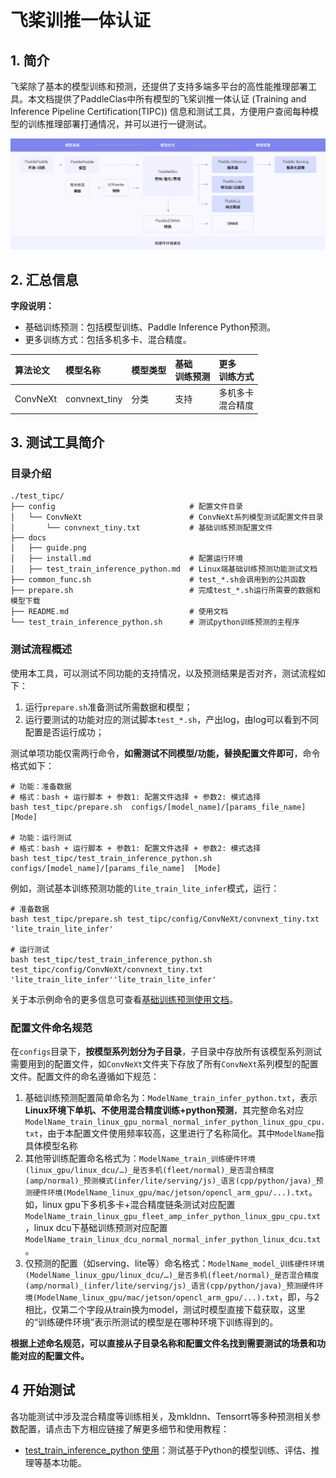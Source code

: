 
# 飞桨训推一体认证

## 1. 简介

飞桨除了基本的模型训练和预测，还提供了支持多端多平台的高性能推理部署工具。本文档提供了PaddleClas中所有模型的飞桨训推一体认证 (Training and Inference Pipeline Certification(TIPC)) 信息和测试工具，方便用户查阅每种模型的训练推理部署打通情况，并可以进行一键测试。

<div align="center">
    <img src="docs/guide.png" width="1000">
</div>

## 2. 汇总信息

**字段说明：**
- 基础训练预测：包括模型训练、Paddle Inference Python预测。
- 更多训练方式：包括多机多卡、混合精度。

| 算法论文 | 模型名称 | 模型类型 | 基础<br>训练预测 | 更多<br>训练方式 |
| :------ | :--------- | :---- | :------- | :---------------- |
| ConvNeXt | convnext_tiny | 分类 | 支持 | 多机多卡 <br> 混合精度 |

## 3. 测试工具简介
### 目录介绍
```
./test_tipc/
├── config                              # 配置文件目录
│   └── ConvNeXt                        # ConvNeXt系列模型测试配置文件目录
│       └── convnext_tiny.txt           # 基础训练预测配置文件
├── docs
│   ├── guide.png
│   ├── install.md                      # 配置运行环境
│   ├── test_train_inference_python.md  # Linux端基础训练预测功能测试文档
├── common_func.sh                      # test_*.sh会调用到的公共函数
├── prepare.sh                          # 完成test_*.sh运行所需要的数据和模型下载
├── README.md                           # 使用文档
└── test_train_inference_python.sh      # 测试python训练预测的主程序
```

### 测试流程概述
使用本工具，可以测试不同功能的支持情况，以及预测结果是否对齐，测试流程如下：

1. 运行`prepare.sh`准备测试所需数据和模型；
2. 运行要测试的功能对应的测试脚本`test_*.sh`，产出log，由log可以看到不同配置是否运行成功；

测试单项功能仅需两行命令，**如需测试不同模型/功能，替换配置文件即可**，命令格式如下：

```shell
# 功能：准备数据
# 格式：bash + 运行脚本 + 参数1: 配置文件选择 + 参数2: 模式选择
bash test_tipc/prepare.sh  configs/[model_name]/[params_file_name]  [Mode]

# 功能：运行测试
# 格式：bash + 运行脚本 + 参数1: 配置文件选择 + 参数2: 模式选择
bash test_tipc/test_train_inference_python.sh configs/[model_name]/[params_file_name]  [Mode]

```

例如，测试基本训练预测功能的`lite_train_lite_infer`模式，运行：

```shell
# 准备数据
bash test_tipc/prepare.sh test_tipc/config/ConvNeXt/convnext_tiny.txt 'lite_train_lite_infer'

# 运行测试
bash test_tipc/test_train_inference_python.sh test_tipc/config/ConvNeXt/convnext_tiny.txt 'lite_train_lite_infer''lite_train_lite_infer'
```

关于本示例命令的更多信息可查看[基础训练预测使用文档](docs/test_train_inference_python.md)。

### 配置文件命名规范

在`configs`目录下，**按模型系列划分为子目录**，子目录中存放所有该模型系列测试需要用到的配置文件，如`ConvNeXt`文件夹下存放了所有`ConvNeXt`系列模型的配置文件。配置文件的命名遵循如下规范：

1. 基础训练预测配置简单命名为：`ModelName_train_infer_python.txt`，表示**Linux环境下单机、不使用混合精度训练+python预测**，其完整命名对应`ModelName_train_linux_gpu_normal_normal_infer_python_linux_gpu_cpu.txt`，由于本配置文件使用频率较高，这里进行了名称简化。其中`ModelName`指具体模型名称
2. 其他带训练配置命名格式为：`ModelName_train_训练硬件环境(linux_gpu/linux_dcu/…)_是否多机(fleet/normal)_是否混合精度(amp/normal)_预测模式(infer/lite/serving/js)_语言(cpp/python/java)_预测硬件环境(ModelName_linux_gpu/mac/jetson/opencl_arm_gpu/...).txt`。如，linux gpu下多机多卡+混合精度链条测试对应配置 `ModelName_train_linux_gpu_fleet_amp_infer_python_linux_gpu_cpu.txt`，linux dcu下基础训练预测对应配置 `ModelName_train_linux_dcu_normal_normal_infer_python_linux_dcu.txt`。
3. 仅预测的配置（如serving、lite等）命名格式：`ModelName_model_训练硬件环境(ModelName_linux_gpu/linux_dcu/…)_是否多机(fleet/normal)_是否混合精度(amp/normal)_(infer/lite/serving/js)_语言(cpp/python/java)_预测硬件环境(ModelName_linux_gpu/mac/jetson/opencl_arm_gpu/...).txt`，即，与2相比，仅第二个字段从train换为model，测试时模型直接下载获取，这里的“训练硬件环境”表示所测试的模型是在哪种环境下训练得到的。

**根据上述命名规范，可以直接从子目录名称和配置文件名找到需要测试的场景和功能对应的配置文件。**

## 4 开始测试

各功能测试中涉及混合精度等训练相关，及mkldnn、Tensorrt等多种预测相关参数配置，请点击下方相应链接了解更多细节和使用教程：  

- [test_train_inference_python 使用](docs/test_train_inference_python.md)：测试基于Python的模型训练、评估、推理等基本功能。
